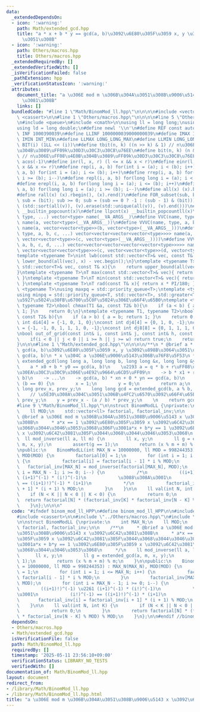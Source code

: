 ```yaml
---
data:
  _extendedDependsOn:
  - icon: ':warning:'
    path: Math/extended_gcd.hpp
    title: "a * x + b * y == gcd(a, b)\u3092\u6E80\u305F\u3059 x, y \u3092\u898B\u3064\
      \u3051\u308B"
  - icon: ':warning:'
    path: Others/macros.hpp
    title: Others/macros.hpp
  _extendedRequiredBy: []
  _extendedVerifiedWith: []
  _isVerificationFailed: false
  _pathExtension: hpp
  _verificationStatusIcon: ':warning:'
  attributes:
    document_title: "a \u306E mod m \u306B\u304A\u3051\u308B\u9006\u5143 x \u3092\u6C42\
      \u3081\u308B"
    links: []
  bundledCode: "#line 1 \"Math/BinomMod_ll.hpp\"\n\n\n\n#include <vector>\n#include\
    \ <cassert>\n\n#line 1 \"Others/macros.hpp\"\n\n\n\n#line 5 \"Others/macros.hpp\"\
    \n#include <queue>\n#include <cmath>\n\nusing ll = long long;\nusing lll = __int128_t;\n\
    using ld = long double;\n#define newl '\\n'\n#define REF const auto&\n#define\
    \ INF 1000390039\n#define LLINF 1000000039000000039\n#define IMAX INT_MAX\n#define\
    \ IMIN INT_MIN\n#define LLMAX LONG_LONG_MAX\n#define LLMIN LONG_LONG_MIN\n#define\
    \ BIT(i) (1LL << (i))\n#define tbit(n, k) ((n >> k) & 1) // n\u306E\uFF08\u4E0A\
    \u304B\u3089\uFF09k\u30D3\u30C3\u30C8\u76EE\n#define bit(n, k) (n & (1LL << (k)))\
    \ // n\u306E\uFF08\u4E0B\u304B\u3089\uFF09k\u30D3\u30C3\u30C8\u76EE\n#define PI\
    \ acos(-1)\n#define inr(l, x, r) (l <= x && x < r)\n#define einr(l, x, r) (l <=\
    \ x && x <= r)\n#define rep(i, a, b) for(int i = (a); i < (b); i++)\n#define erep(i,\
    \ a, b) for(int i = (a); i <= (b); i++)\n#define rrep(i, a, b) for(int i = (a);\
    \ i >= (b); i--)\n#define repl(i, a, b) for(long long i = (a); i < (b); i++)\n\
    #define erepl(i, a, b) for(long long i = (a); i <= (b); i++)\n#define rrepl(i,\
    \ a, b) for(long long i = (a); i >= (b); i--)\n#define all(x) (x).begin(), (x).end()\n\
    #define rall(x) (x).rbegin(), (x).rend()\n#define FOR_subset(sub, bit) for (ll\
    \ sub = (bit); sub >= 0; sub = (sub == 0 ? -1 : (sub - 1) & (bit)))\n#define UNIQUE(v)\
    \ (std::sort(all(v)), (v).erase(std::unique(all(v)), (v).end()))\n#define pcnt(x)\
    \ __builtin_popcount(x)\n#define llpcnt(x) __builtin_popcountll(x)\n#define VC(name,\
    \ type, ...) vector<type> name(__VA_ARGS__)\n#define VVC(name, type, a, ...) vector<vector<type>>\
    \ name(a, vector<type>(__VA_ARGS__))\n#define VVVC(name, type, a, b, ...) vector<vector<vector<type>>>\
    \ name(a, vector<vector<type>>(b, vector<type>(__VA_ARGS__)))\n#define VVVVC(name,\
    \ type, a, b, c, ...) vector<vector<vector<vector<type>>>> name(a, vector<vector<vector<type>>>(b,\
    \ vector<vector<type>>(c, vector<type>(__VA_ARGS__))))\n#define VVVVVC(name, type,\
    \ a, b, c, d, ...) vector<vector<vector<vector<vector<type>>>>> name(a, vector<vector<vector<vector<type>>>>(b,\
    \ vector<vector<vector<type>>>(c, vector<vector<type>>(d, vector<type>(__VA_ARGS__)))));\n\
    template <typename T>\nint lwb(const std::vector<T>& vec, const T& x){\n    return\
    \ lower_bound(all(vec), x) - vec.begin();\n}\ntemplate <typename T>\nint upb(const\
    \ std::vector<T>& vec, const T& x){\n    return upper_bound(all(vec), x) - vec.begin();\n\
    }\ntemplate <typename T>\nT max(const std::vector<T>& vec){ return *max_element(all(vec));\
    \ }\ntemplate <typename T>\nT min(const std::vector<T>& vec){ return *min_element(all(vec));\
    \ }\ntemplate <typename T>\nT rad(const T& x){ return x * PI/180; }\ntemplate\
    \ <typename T>\nusing maxpq = std::priority_queue<T>;\ntemplate <typename T>\n\
    using minpq = std::priority_queue<T, std::vector<T>, std::greater<T>>;\n// \u6700\
    \u5927\u5024\u30FB\u6700\u5C0F\u5024\u306E\u66F4\u65B0\ntemplate <typename T1,\
    \ typename T2>\nbool chmax(T1 &a, const T2& b){\n    if (a < b) { a = b; return\
    \ 1; }\n    return 0;\n}\ntemplate <typename T1, typename T2>\nbool chmin(T1 &a,\
    \ const T2& b){\n    if (a > b) { a = b; return 1; }\n    return 0;\n}\n\nconst\
    \ int di4[4] = {-1, 0, 1, 0};\nconst int dj4[4] = {0, 1, 0, -1};\nconst int di8[8]\
    \ = {-1, -1, 0, 1, 1, 1, 0, -1};\nconst int dj8[8] = {0, 1, 1, 1, 0, -1, -1, -1};\n\
    \nbool out_of_grid(const int& i, const int& j, const int& h, const int& w){\n\
    \    if(i < 0 || j < 0 || i >= h || j >= w) return true;\n    return false;\n\
    }\n\n\n#line 1 \"Math/extended_gcd.hpp\"\n\n\n\n/**\n * @brief a * x + b * y ==\
    \ gcd(a, b)\u3092\u6E80\u305F\u3059 x, y \u3092\u898B\u3064\u3051\u308B\n * @return\
    \ gcd(a, b)\n * x \u304C a \u306E\u9006\u5143\u306B\u76F8\u5F53\n */\nlong long\
    \ extended_gcd(long long a, long long b, long long &x, long long &y) {\n    /*\n\
    \    a * x0 + b * y0 == gcd(a, b)\n    \u2193 a = q * b + r\uFF08\u30E6\u30FC\u30AF\
    \u30EA\u30C3\u30C9\u306E\u4E92\u9664\u6CD5\uFF09\n    -> b * x1 + r * y1 == gcd(a,\
    \ b)\n    -> ...\n    -> gcd(a, b) * xn + 0 * yn == gcd(a, b)\n    */\n    if\
    \ (b == 0) {\n        x = 1;\n        y = 0;\n        return a;\n    }\n    long\
    \ long prev_x, prev_y;\n    long long gcd = extended_gcd(b, a % b, prev_x, prev_y);\n\
    \    // \u5E30\u308A\u304C\u3051\u306B\u4FC2\u6570\u3092\u66F4\u65B0\n    x =\
    \ prev_y;\n    y = prev_x - (a / b) * prev_y;\n    \n    return gcd;\n}\n\n\n\
    #line 9 \"Math/BinomMod_ll.hpp\"\n\nstruct BinomModLL {\nprivate:\n    int MAX_N;\n\
    \    ll MOD;\n    std::vector<ll> factorial, factorial_inv;\n\n    /**\n     *\
    \ @brief a \u306E mod m \u306B\u304A\u3051\u308B\u9006\u5143 x \u3092\u6C42\u3081\
    \u308B\n     * a*x == 1 \u3092\u6E80\u305F\u3059 x \u3092\u6C42\u3081\u305F\u3044\
    \u3068\u3044\u3046\u3053\u3068\u306F\u3001a*x + b*y == 1 \u3092\u6E80\u305F\u3059\
    \ x \u3092\u6C42\u3081\u305F\u3044\u3068\u3044\u3046\u3053\u3068\n     */\n  \
    \  ll mod_inverse(ll a, ll m) {\n        ll x, y;\n        ll g = extended_gcd(a,\
    \ m, x, y);\n        assert(g == 1);\n        return (x % m + m) % m;\n    }\n\
    \npublic:\n    BinomModLL(int MAX_N = 10000000, ll MOD = 998244353) : MAX_N(MAX_N),\
    \ MOD(MOD) {\n        factorial[0] = 1;\n        for (int i = 1; i <= MAX_N; i++)\
    \ {\n            factorial[i] = factorial[i - 1] * i % MOD;\n        }\n     \
    \   factorial_inv[MAX_N] = mod_inverse(factorial[MAX_N], MOD);\n        for (int\
    \ i = MAX_N - 1; i >= 0; i--) {\n            /*\n            ((i+1)!)^(-1) \u2261\
    \ (i+1)^(-1) * (i!)^(-1)\n            \u3088\u308A\u3001\n            (i!)^(-1)\
    \ == ((i+1)!)^(-1) * (i+1)\n            */\n            factorial_inv[i] = factorial_inv[i\
    \ + 1] * (i + 1) % MOD;\n        }\n    }\n\n    ll val(int N, int K) {\n    \
    \    if (N < K || N < 0 || K < 0) {\n            return 0;\n        }\n      \
    \  return factorial[N] * (factorial_inv[K] * factorial_inv[N - K] % MOD) % MOD;\n\
    \    }\n};\n\n\n"
  code: "#ifndef binom_mod_ll_HPP\n#define binom_mod_ll_HPP\n\n#include <vector>\n\
    #include <cassert>\n\n#include \"../Others/macros.hpp\"\n#include \"extended_gcd.hpp\"\
    \n\nstruct BinomModLL {\nprivate:\n    int MAX_N;\n    ll MOD;\n    std::vector<ll>\
    \ factorial, factorial_inv;\n\n    /**\n     * @brief a \u306E mod m \u306B\u304A\
    \u3051\u308B\u9006\u5143 x \u3092\u6C42\u3081\u308B\n     * a*x == 1 \u3092\u6E80\
    \u305F\u3059 x \u3092\u6C42\u3081\u305F\u3044\u3068\u3044\u3046\u3053\u3068\u306F\
    \u3001a*x + b*y == 1 \u3092\u6E80\u305F\u3059 x \u3092\u6C42\u3081\u305F\u3044\
    \u3068\u3044\u3046\u3053\u3068\n     */\n    ll mod_inverse(ll a, ll m) {\n  \
    \      ll x, y;\n        ll g = extended_gcd(a, m, x, y);\n        assert(g ==\
    \ 1);\n        return (x % m + m) % m;\n    }\n\npublic:\n    BinomModLL(int MAX_N\
    \ = 10000000, ll MOD = 998244353) : MAX_N(MAX_N), MOD(MOD) {\n        factorial[0]\
    \ = 1;\n        for (int i = 1; i <= MAX_N; i++) {\n            factorial[i] =\
    \ factorial[i - 1] * i % MOD;\n        }\n        factorial_inv[MAX_N] = mod_inverse(factorial[MAX_N],\
    \ MOD);\n        for (int i = MAX_N - 1; i >= 0; i--) {\n            /*\n    \
    \        ((i+1)!)^(-1) \u2261 (i+1)^(-1) * (i!)^(-1)\n            \u3088\u308A\
    \u3001\n            (i!)^(-1) == ((i+1)!)^(-1) * (i+1)\n            */\n     \
    \       factorial_inv[i] = factorial_inv[i + 1] * (i + 1) % MOD;\n        }\n\
    \    }\n\n    ll val(int N, int K) {\n        if (N < K || N < 0 || K < 0) {\n\
    \            return 0;\n        }\n        return factorial[N] * (factorial_inv[K]\
    \ * factorial_inv[N - K] % MOD) % MOD;\n    }\n};\n\n#endif //binom_mod_ll_HPP"
  dependsOn:
  - Others/macros.hpp
  - Math/extended_gcd.hpp
  isVerificationFile: false
  path: Math/BinomMod_ll.hpp
  requiredBy: []
  timestamp: '2025-05-11 23:56:10+09:00'
  verificationStatus: LIBRARY_NO_TESTS
  verifiedWith: []
documentation_of: Math/BinomMod_ll.hpp
layout: document
redirect_from:
- /library/Math/BinomMod_ll.hpp
- /library/Math/BinomMod_ll.hpp.html
title: "a \u306E mod m \u306B\u304A\u3051\u308B\u9006\u5143 x \u3092\u6C42\u3081\u308B"
---
```


